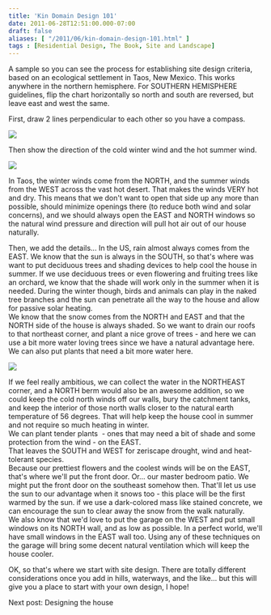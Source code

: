 ```yaml
---
title: 'Kin Domain Design 101'
date: 2011-06-28T12:51:00.000-07:00
draft: false
aliases: [ "/2011/06/kin-domain-design-101.html" ]
tags : [Residential Design, The Book, Site and Landscape]
---
```


A sample so you can see the process for establishing site design criteria, based on an ecological settlement in Taos, New Mexico. This works anywhere in the northern hemisphere. For SOUTHERN HEMISPHERE guidelines, flip the chart horizontally so north and south are reversed, but leave east and west the same.  
  
First, draw 2 lines perpendicular to each other so you have a compass.  

![](/images/blog/legacy/Design001+%2528Medium%2529.jpg)

  

Then show the direction of the cold winter wind and the hot summer wind.

![](/images/blog/legacy/Design002+%2528Medium%2529.jpg)

  

In Taos, the winter winds come from the NORTH, and the summer winds from the WEST across the vast hot desert. That makes the winds VERY hot and dry. This means that we don't want to open that side up any more than possible, should minimize openings there (to reduce both wind and solar concerns), and we should always open the EAST and NORTH windows so the natural wind pressure and direction will pull hot air out of our house naturally.  

Then, we add the details... In the US, rain almost always comes from the EAST. We know that the sun is always in the SOUTH, so that's where was want to put deciduous trees and shading devices to help cool the house in summer. If we use deciduous trees or even flowering and fruiting trees like an orchard, we know that the shade will work only in the summer when it is needed. During the winter though, birds and animals can play in the naked tree branches and the sun can penetrate all the way to the house and allow for passive solar heating.  
We know that the snow comes from the NORTH and EAST and that the NORTH side of the house is always shaded. So we want to drain our roofs to that northeast corner, and plant a nice grove of trees - and here we can use a bit more water loving trees since we have a natural advantage here. We can also put plants that need a bit more water here.  

![](/images/blog/legacy/Design003+%2528Medium%2529.jpg)

  

If we feel really ambitious, we can collect the water in the NORTHEAST corner, and a NORTH berm would also be an awesome addition, so we could keep the cold north winds off our walls, bury the catchment tanks, and keep the interior of those north walls closer to the natural earth temperature of 56 degrees. That will help keep the house cool in summer and not require so much heating in winter.  
We can plant tender plants  - ones that may need a bit of shade and some protection from the wind - on the EAST.  
That leaves the SOUTH and WEST for zeriscape drought, wind and heat-tolerant species.  
Because our prettiest flowers and the coolest winds will be on the EAST, that's where we'll put the front door. Or... our master bedroom patio. We might put the front door on the southeast somehow then. That'll let us use the sun to our advantage when it snows too - this place will be the first warmed by the sun. if we use a dark-colored mass like stained concrete, we can encourage the sun to clear away the snow from the walk naturally.  
We also know that we'd love to put the garage on the WEST and put small windows on its NORTH wall, and as low as possible. In a perfect world, we'll have small windows in the EAST wall too. Using any of these techniques on the garage will bring some decent natural ventilation which will keep the house cooler.  
  
OK, so that's where we start with site design. There are totally different considerations once you add in hills, waterways, and the like... but this will give you a place to start with your own design, I hope!  
  
Next post: Designing the house
